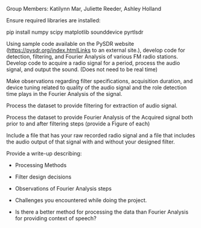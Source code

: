 Group Members: Katilynn Mar, Juliette Reeder, Ashley Holland

Ensure required libraries are installed: 

pip install numpy scipy matplotlib sounddevice pyrtlsdr

Using sample code available on the PySDR website (https://pysdr.org/index.htmlLinks to an external site.), develop code for detection, filtering, and Fourier Analysis of various FM radio stations. Develop code to acquire a radio signal for a period, process the audio signal, and output the sound. (Does not need to be real time)

Make observations regarding filter specifications, acquisition duration, and device tuning related to quality of the audio signal and the role detection time plays in the Fourier Analysis of the signal.

Process the dataset to provide filtering for extraction of audio signal.

Process the dataset to provide Fourier Analysis of the Acquired signal both prior to and after filtering steps (provide a Figure of each)

Include a file that has your raw recorded radio signal and a file that includes the audio output of that signal with and without your designed filter.



Provide a write-up describing:

- Processing Methods

- Filter design decisions
  
- Observations of Fourier Analysis steps
  
- Challenges you encountered while doing the project.
  
- Is there a better method for processing the data than Fourier Analysis for providing context of speech?

